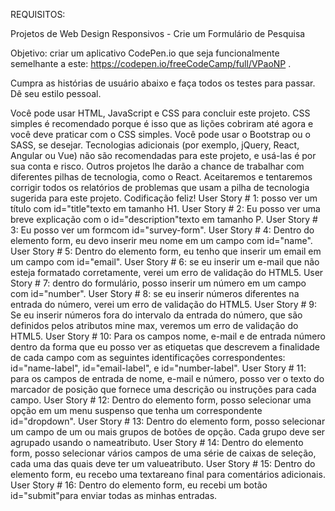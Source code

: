 REQUISITOS:

Projetos de Web Design Responsivos - Crie um Formulário de Pesquisa

Objetivo: criar um aplicativo CodePen.io que seja funcionalmente semelhante a este: https://codepen.io/freeCodeCamp/full/VPaoNP .

Cumpra as histórias de usuário abaixo e faça todos os testes para passar. Dê seu estilo pessoal.

Você pode usar HTML, JavaScript e CSS para concluir este projeto. CSS simples é recomendado porque é isso que as lições cobriram até agora e você deve praticar com o CSS simples. Você pode usar o Bootstrap ou o SASS, se desejar. Tecnologias adicionais (por exemplo, jQuery, React, Angular ou Vue) não são recomendadas para este projeto, e usá-las é por sua conta e risco. Outros projetos lhe darão a chance de trabalhar com diferentes pilhas de tecnologia, como o React. Aceitaremos e tentaremos corrigir todos os relatórios de problemas que usam a pilha de tecnologia sugerida para este projeto. Codificação feliz!
User Story # 1: posso ver um título com id="title"texto em tamanho H1.
User Story # 2: Eu posso ver uma breve explicação com o id="description"texto em tamanho P.
User Story # 3: Eu posso ver um formcom id="survey-form".
User Story # 4: Dentro do elemento form, eu devo inserir meu nome em um campo com id="name".
User Story # 5: Dentro do elemento form, eu tenho que inserir um email em um campo com id="email".
User Story # 6: se eu inserir um e-mail que não esteja formatado corretamente, verei um erro de validação do HTML5.
User Story # 7: dentro do formulário, posso inserir um número em um campo com id="number".
User Story # 8: se eu inserir números diferentes na entrada do número, verei um erro de validação do HTML5.
User Story # 9: Se eu inserir números fora do intervalo da entrada do número, que são definidos pelos atributos mine max, veremos um erro de validação do HTML5.
User Story # 10: Para os campos nome, e-mail e de entrada número dentro da forma que eu posso ver as etiquetas que descrevem a finalidade de cada campo com as seguintes identificações correspondentes: id="name-label", id="email-label", e id="number-label".
User Story # 11: para os campos de entrada de nome, e-mail e número, posso ver o texto do marcador de posição que fornece uma descrição ou instruções para cada campo.
User Story # 12: Dentro do elemento form, posso selecionar uma opção em um menu suspenso que tenha um correspondente id="dropdown".
User Story # 13: Dentro do elemento form, posso selecionar um campo de um ou mais grupos de botões de opção. Cada grupo deve ser agrupado usando o nameatributo.
User Story # 14: Dentro do elemento form, posso selecionar vários campos de uma série de caixas de seleção, cada uma das quais deve ter um valueatributo.
User Story # 15: Dentro do elemento form, eu recebo uma textareano final para comentários adicionais.
User Story # 16: Dentro do elemento form, eu recebi um botão id="submit"para enviar todas as minhas entradas.
